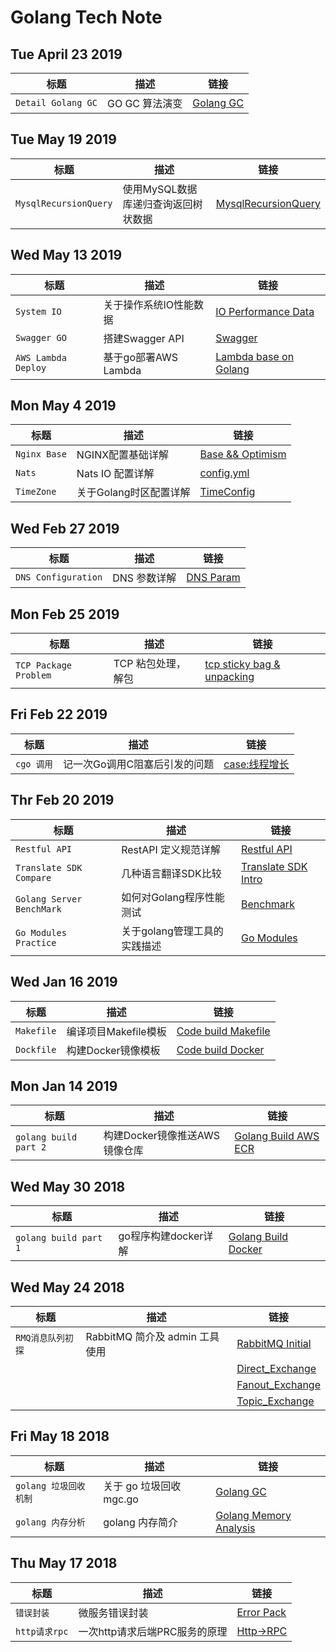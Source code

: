 # Golang Tech Note

## Tue April 23 2019
| 标题 |描述 | 链接 |
| --- | --- | --- |
|`Detail Golang GC`|GO GC 算法演变|[Golang GC](https://github.com/g-airport/note-for-tech/blob/master/gc%20golang/GC.md)



## Tue May 19 2019
| 标题 |描述 | 链接 |
| --- | --- | --- |
|`MysqlRecursionQuery`|使用MySQL数据库递归查询返回树状数据|[MysqlRecursionQuery](https://github.com/g-airport/note-for-tech/blob/master/mysqlRecursionQuery/readme.md)|


## Wed May 13 2019
| 标题 |描述 | 链接 |
| --- | --- | --- |
|`System IO` | 关于操作系统IO性能数据 | [IO Performance Data](https://github.com/g-airport/note-for-tech/tree/master/IO) |
|`Swagger GO`|搭建Swagger API|[Swagger](https://github.com/g-airport/note-for-tech/blob/master/ReverseProxy/main.go)|
|`AWS Lambda Deploy`|基于go部署AWS Lambda|[Lambda base on Golang](https://github.com/g-airport/note-for-tech/blob/master/Golang%20AWS%20Lambda/readme.md)|

## Mon May 4 2019
| 标题 |描述 | 链接 |
| --- | --- | --- |
|`Nginx Base`|NGINX配置基础详解| [Base && Optimism](https://github.com/g-airport/note-for-tech/blob/master/Nginx/readme.md)|
|`Nats`|Nats IO 配置详解| [config.yml](https://github.com/g-airport/note-for-tech/blob/master/Nats/config.yaml)|
|`TimeZone`|关于Golang时区配置详解|[TimeConfig](https://github.com/g-airport/note-for-tech/blob/master/TimeZone/time.md)

## Wed Feb 27 2019
| 标题 |描述 | 链接 |
| --- | --- | --- |
|`DNS Configuration`|DNS 参数详解| [DNS Param](https://github.com/g-airport/note-for-tech/tree/master/DNS)|

## Mon Feb 25 2019
| 标题 |描述 | 链接 |
| --- | --- | --- |
|`TCP Package Problem`|TCP 粘包处理，解包| [tcp sticky bag & unpacking](https://github.com/g-airport/note-for-tech/blob/master/TCP.Problem/main.go) |


## Fri Feb 22 2019
| 标题 |描述 | 链接 |
| --- | --- | --- |
|`cgo 调用`|记一次Go调用C阻塞后引发的问题| [case:线程增长](https://github.com/g-airport/note-for-tech/blob/master/cgo/main.go)|


## Thr Feb 20 2019

| 标题 |描述 | 链接 |
| --- | --- | --- |
|`Restful API`|RestAPI 定义规范详解| [Restful API](https://github.com/g-airport/note-for-tech/tree/master/Restful.API)|
|`Translate SDK Compare`|几种语言翻译SDK比较| [Translate SDK Intro](https://github.com/g-airport/note-for-tech/blob/master/GoogleTranslate/ENG-GoogleTranslateService.pdf) |
|`Golang Server BenchMark`|如何对Golang程序性能测试| [Benchmark](https://github.com/g-airport/note-for-tech/blob/master/ServerBenchmark/ENG-ServerBenchMark.pdf) |
|`Go Modules Practice`|关于golang管理工具的实践描述| [Go Modules](https://github.com/g-airport/note-for-tech/blob/master/GOMOD/ENG-GolangLibsDep.pdf)

## Wed Jan 16 2019
| 标题 |描述 | 链接 |
| --- | --- | --- |
|`Makefile`|编译项目Makefile模板| [Code build Makefile](https://github.com/g-airport/note-for-tech/blob/master/Code%20Build/makefile)|
|`Dockfile`|构建Docker镜像模板| [Code build Docker](https://github.com/g-airport/note-for-tech/blob/master/Code%20Build/Dockerfile)|

## Mon Jan 14 2019 
| 标题 |描述 | 链接 |
| --- | --- | --- |
|`golang build part 2`|构建Docker镜像推送AWS镜像仓库 | [Golang Build AWS ECR](https://github.com/g-airport/note-for-tech/blob/master/Golang%20AWS%20CodeBuild/Push%20ECR/push.md)|

## Wed May 30 2018 
| 标题 |描述 | 链接 |
| --- | --- | --- |
|`golang build part 1`|go程序构建docker详解| [Golang Build Docker](https://github.com/g-airport/note-for-tech/tree/master/go%20build)|

## Wed May 24 2018
| 标题 |描述 | 链接 |
| --- | --- | --- |
|`RMQ消息队列初探`|RabbitMQ 简介及 admin 工具使用| [RabbitMQ Initial](https://github.com/g-airport/note-for-tech/blob/master/RabbitMQ/rabbitmq.md)|
| | |[Direct_Exchange](https://github.com/g-airport/note-for-tech/blob/master/RabbitMQ/Direct_Exchange.png)|
| | |[Fanout_Exchange](https://github.com/g-airport/note-for-tech/blob/master/RabbitMQ/Fanout_Exchange.png)|
| | |[Topic_Exchange](https://github.com/g-airport/note-for-tech/blob/master/RabbitMQ/Topic_Exchange.png)|


## Fri May 18 2018 
| 标题 |描述 | 链接 |
| --- | --- | --- |
|`golang 垃圾回收机制`|关于 go 垃圾回收 mgc.go| [Golang GC](https://github.com/g-airport/note-for-tech/blob/master/gc%20golang/gc%20golang.md)|
|`golang 内存分析`|golang 内存简介| [Golang Memory Analysis](https://github.com/g-airport/note-for-tech/blob/master/memory%20golang/golang.md)|

## Thu May 17 2018 
| 标题 |描述 | 链接 |
| --- | --- | --- |
|`错误封装`|微服务错误封装| [Error Pack](https://github.com/g-airport/note-for-tech/blob/master/net/http_rpc/errors/errors.go)|
|`http请求rpc`|一次http请求后端PRC服务的原理| [Http->RPC](https://github.com/g-airport/note-for-tech/blob/master/net/http_rpc/http_rpc.go)|


